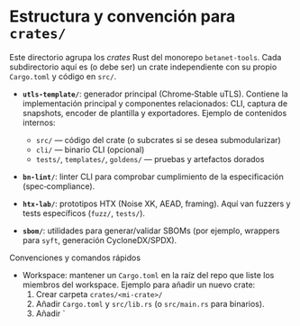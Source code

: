 # Estructura y convención para `crates/`

Este directorio agrupa los _crates_ Rust del monorepo `betanet-tools`. Cada subdirectorio aquí es (o debe ser) un crate independiente con su propio `Cargo.toml` y código en `src/`.

- **`utls-template/`**: generador principal (Chrome‑Stable uTLS). Contiene la implementación principal y componentes relacionados: CLI, captura de snapshots, encoder de plantilla y exportadores. Ejemplo de contenidos internos:
  - `src/` — código del crate (o subcrates si se desea submodularizar)
  - `cli/` — binario CLI (opcional)
  - `tests/`, `templates/`, `goldens/` — pruebas y artefactos dorados

- **`bn-lint/`**: linter CLI para comprobar cumplimiento de la especificación (spec‑compliance).

- **`htx-lab/`**: prototipos HTX (Noise XK, AEAD, framing). Aquí van fuzzers y tests específicos (`fuzz/`, `tests/`).

- **`sbom/`**: utilidades para generar/validar SBOMs (por ejemplo, wrappers para `syft`, generación CycloneDX/SPDX).

Convenciones y comandos rápidos

- Workspace: mantener un `Cargo.toml` en la raíz del repo que liste los miembros del workspace. Ejemplo para añadir un nuevo crate:
  1. Crear carpeta `crates/<mi-crate>/`
  2. Añadir `Cargo.toml` y `src/lib.rs` (o `src/main.rs` para binarios).
  3. Añadir `
